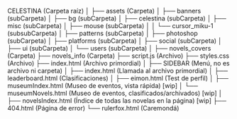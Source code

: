 CELESTINA (Carpeta raíz)
│
├── assets (Carpeta)
│   ├── banners (subCarpeta)
│   ├── bg (subCarpeta)
│   ├── celestina (subCarpeta)
│   ├── misc (subCarpeta)
│   ├── mouse (subCarpeta)
│   │   └── cursor_miku-1 (subsubCarpeta)
│   ├── patterns (subCarpeta)
│   ├── photoshop (subCarpeta)
│   ├── platforms (subCarpeta)
│   ├── social (subCarpeta)
│   ├── ui (subCarpeta)
│   └── users (subCarpeta)
│
├── novels_covers (Carpeta)
├── novels_info (Carpeta)
├── script.js (Archivo)
├── styles.css (Archivo)
├── index.html (Archivo primordial)
│
├── SIDEBAR (Menú, no es archivo ni carpeta)
│   ├── index.html (Llamada al archivo primordial)
│   ├── leaderboard.html (Clasificaciones)
│   ├── eimon.html (Test de perfil)
│   ├── museumIndex.html (Museo de eventos, vista rápida) [wip]
│   └── museumNovels.html (Museo de eventos, clasificados/archivados) [wip]
│
├── novelsIndex.html (Índice de todas las novelas en la página) [wip]
├── 404.html (Página de error)
└── rulerfox.html (Caremondá)

